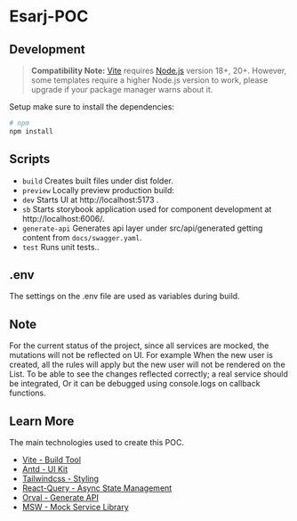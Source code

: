 # Esarj-POC

## Development
> **Compatibility Note:**
> [Vite](https://vitejs.dev/) requires [Node.js](https://nodejs.org/en/) version 18+, 20+. However, some templates require a higher Node.js version to work, please upgrade if your package manager warns about it.

Setup
make sure to install the dependencies:
```bash
# npm
npm install
```

## Scripts
- `build` Creates built files under dist folder.
- `preview` Locally preview production build:
- `dev` Starts UI at http://localhost:5173 .
- `sb` Starts storybook application used for component development at http://localhost:6006/.
- `generate-api` Generates api layer under src/api/generated getting content from `docs/swagger.yaml`.
- `test` Runs unit tests..

## .env 
The settings on the .env file are used as variables during build.

## Note
For the current status of the project, since all services are mocked, the mutations will not be reflected on UI. 
For example When the new user is created, all the rules will apply but the new user will not be rendered on the List.
To be able to see the changes reflected correctly; a real service should be integrated, Or it can be debugged using console.logs on callback functions. 


## Learn More
The main technologies used to create this POC.
- [Vite - Build Tool](https://vitejs.dev/)
- [Antd - UI Kit](https://ant.design/)
- [Tailwindcss - Styling](https://tailwindcss.com/)
- [React-Query - Async State Management](https://tanstack.com/query/latest/)
- [Orval - Generate API](https://orval.dev/)
- [MSW - Mock Service Library](https://mswjs.io/)
